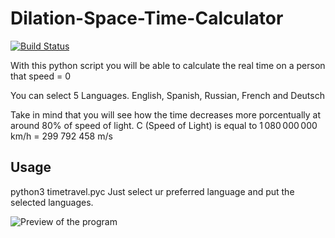 # Dilation-Space-Time-Calculator
[![Build Status](https://travis-ci.org/XaviFortes/Dilation-Space-Time-Calculator.svg?branch=master)](https://travis-ci.org/XaviFortes/Dilation-Space-Time-Calculator)

With this python script you will be able to calculate the real time on a person that speed = 0

You can select 5 Languages.
English, Spanish, Russian, French and Deutsch

Take in mind that you will see how the time decreases more porcentually at around 80% of speed of light. C (Speed of Light) is equal to 1 080 000 000 km/h = 299 792 458 m/s

## Usage
python3 timetravel.pyc
Just select ur preferred language and put the selected languages.

![Preview of the program](https://lh5.googleusercontent.com/yP3u5sMT55iKRVgNvZpMbYO9IXzjdKswr6Py_QDlOH-5tmqhEbeOBWHr-8FHrsusJo0-47im2FnANA=w1920-h987)

